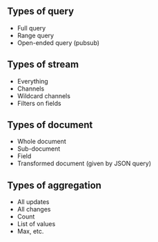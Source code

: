 ## Types of query
- Full query
- Range query
- Open-ended query (pubsub)

## Types of stream
- Everything
- Channels
- Wildcard channels
- Filters on fields

## Types of document
- Whole document
- Sub-document
- Field
- Transformed document (given by JSON query)

## Types of aggregation
- All updates
- All changes
- Count
- List of values
- Max, etc.
